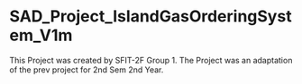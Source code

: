 # SAD_Project_IslandGasOrderingSystem_V1m
This Project was created by SFIT-2F Group 1. The Project was an adaptation of the prev project for 2nd Sem 2nd Year.
